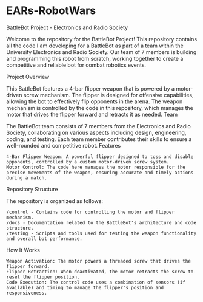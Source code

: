 # EARs-RobotWars

BattleBot Project - Electronics and Radio Society

Welcome to the repository for the BattleBot Project! This repository contains all the code I am developing for a BattleBot as part of a team within the University Electronics and Radio Society. Our team of 7 members is building and programming this robot from scratch, working together to create a competitive and reliable bot for combat robotics events.

Project Overview

This BattleBot features a 4-bar flipper weapon that is powered by a motor-driven screw mechanism. The flipper is designed for offensive capabilities, allowing the bot to effectively flip opponents in the arena. The weapon mechanism is controlled by the code in this repository, which manages the motor that drives the flipper forward and retracts it as needed.
Team

The BattleBot team consists of 7 members from the Electronics and Radio Society, collaborating on various aspects including design, engineering, coding, and testing. Each team member contributes their skills to ensure a well-rounded and competitive robot.
Features

    4-Bar Flipper Weapon: A powerful flipper designed to toss and disable opponents, controlled by a custom motor-driven screw system.
    Motor Control: The code here manages the motor responsible for the precise movements of the weapon, ensuring accurate and timely actions during a match.

Repository Structure

The repository is organized as follows:

    /control - Contains code for controlling the motor and flipper mechanism.
    /docs - Documentation related to the BattleBot's architecture and code structure.
    /testing - Scripts and tools used for testing the weapon functionality and overall bot performance.

How It Works

    Weapon Activation: The motor powers a threaded screw that drives the flipper forward.
    Flipper Retraction: When deactivated, the motor retracts the screw to reset the flipper position.
    Code Execution: The control code uses a combination of sensors (if available) and timing to manage the flipper's position and responsiveness.
